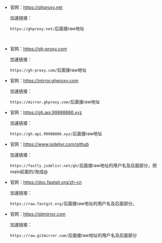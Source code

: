 - 官网：https://ghproxy.net

  加速链接：

  `https://ghproxy.net/`后面接raw地址
<br>



- 官网：https://gh-proxy.com

  加速链接：

  `https://gh-proxy.com/`后面接raw地址



- 官网：https://mirror.ghproxy.com

  加速链接：

  `https://mirror.ghproxy.com/`后面接raw地址




- 官网：https://gh.api.99988866.xyz

  加速链接：

  `https://gh.api.99988866.xyz/`后面接raw地址




- 官网：https://www.jsdelivr.com/github

  加速链接：

  `https://fastly.jsdelivr.net/gh/`后面接raw地址的用户名及后面部分，把main前面的/改成@



- 官网：https://doc.fastgit.org/zh-cn

  加速链接：
  
  `https://raw.fastgit.org/`后面接raw地址的用户名及后面部分。




- 官网：https://gitmirror.com

  加速链接：

  `https://raw.gitmirror.com/`后面接raw地址的用户名及后面部分
